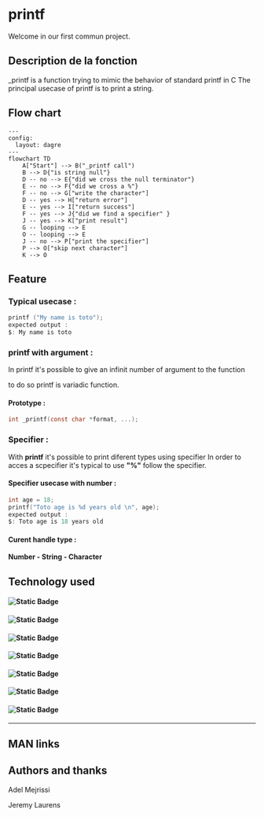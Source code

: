# printf

Welcome in our first commun project. 

## Description de la fonction

_printf is a function trying to mimic the behavior of standard printf in C
The principal usecase of printf is to print a string.

## Flow chart

```mermaid
---
config:
  layout: dagre
---
flowchart TD
    A["Start"] --> B("_printf call")
    B --> D{"is string null"}
    D -- no --> E{"did we cross the null terminator"}
    E -- no --> F{"did we cross a %"}
    F -- no --> G["write the character"]
    D -- yes --> H["return error"]
    E -- yes --> I["return success"]
    F -- yes --> J{"did we find a specifier" }
    J -- yes --> K["print result"]
    G -- looping --> E
    O -- looping --> E
    J -- no --> P["print the specifier"]
    P --> O["skip next character"]
    K --> O
```
## Feature
### Typical usecase : 

``` c
printf ("My name is toto");
expected output : 
$: My name is toto
```

### printf with argument :
In printf it's possible to give an infinit number of argument to the function 

to do so printf is variadic function.

#### Prototype :
```c
int _printf(const char *format, ...);
```
### Specifier :
With **printf** it's possible to print diferent types using specifier 
In order to acces a scpecifier it's typical to use **"%"** follow the specifier.
#### Specifier usecase with number :
``` c
int age = 18;
printf("Toto age is %d years old \n", age);
expected output :
$: Toto age is 18 years old
```

#### Curent handle type : 

**Number - String - Character**

## 

## Technology used
#### ![Static Badge](https://img.shields.io/badge/-C-blue?style=plastic&logo=C&logoColor=white&logoSize=big)
#### ![Static Badge](https://img.shields.io/badge/-Vim-green?style=plastic&logo=VIM&logoColor=white&logoSize=big)
#### ![Static Badge](https://img.shields.io/badge/-Github-black?style=plastic&logo=GITHUB&logoColor=white&logoSize=big)
#### ![Static Badge](https://img.shields.io/badge/-Git-red?style=plastic&logo=GIT&logoColor=white&logoSize=big)
#### ![Static Badge](https://img.shields.io/badge/-gcc-yellow?style=plastic&logo=gcc&logoColor=white&logoSize=big)
#### ![Static Badge](https://img.shields.io/badge/-Linux-white?style=plastic&logo=LINUX&logoColor=white&logoSize=big)
#### ![Static Badge](https://img.shields.io/badge/-Makefile-violet?style=plastic&logo=MAKEFILE&logoColor=white&logoSize=big)


------------

## MAN links

## Authors and thanks
Adel Mejrissi

Jeremy Laurens



